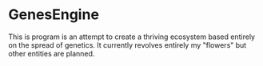 # GenesEngine
This is program is an attempt to create a thriving ecosystem based entirely on the spread of genetics. It currently revolves entirely my "flowers" but other entities are planned.